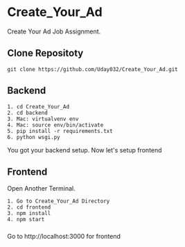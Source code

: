 # Create_Your_Ad

Create Your Ad Job Assignment.


## Clone Repositoty

```
git clone https://github.com/Uday032/Create_Your_Ad.git
```

## Backend

```
1. cd Create_Your_Ad
2. cd backend
3. Mac: virtualvenv env
4. Mac: source env/bin/activate
5. pip install -r requirements.txt
6. python wsgi.py
```

You got your backend setup. Now let's setup frontend

## Frontend

Open Another Terminal.
```
1. Go to Create_Your_Ad Directory
2. cd frontend
3. npm install
4. npm start
```
###

Go to http://localhost:3000 for frontend
